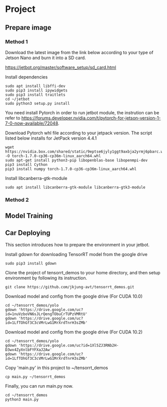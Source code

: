# Project

## Prepare image

### Method 1

Download the latest image from the link below according to your type of Jetson Nano and burn it into a SD card. 

https://jetbot.org/master/software_setup/sd_card.html

Install dependencies

```
sudo apt install libffi-dev
sudo pip3 install ipywidgets
sudo pip3 install traitlets
cd ~/jetbot
sudo python3 setup.py install
```

You need install Pytorch in order to run jetbot module, the instrution can be refer to https://forums.developer.nvidia.com/t/pytorch-for-jetson-version-1-7-0-now-available/72048.

Download Pytorch whl file according to your jetpack version. The script listed below installs for JetPack version 4.4.1

```
wget https://nvidia.box.com/shared/static/9eptse6jyly1ggt9axbja2yrmj6pbarc.whl -O torch-1.7.0-cp36-cp36m-linux_aarch64.whl
sudo apt-get install python3-pip libopenblas-base libopenmpi-dev 
pip3 install Cython
pip3 install numpy torch-1.7.0-cp36-cp36m-linux_aarch64.whl
```

Install libcanberra-gtk-module
```
sudo apt install libcanberra-gtk-module libcanberra-gtk3-module
```

### Method 2

## Model Training

## Car Deploying

This section introduces how to prepare the environment in your jetbot.


Install gdown for downloading TensorRT model from the google drive

```
sudo pip3 install gdown
```

Clone the project of tensorrt_demos to your home directory, and then setup environment by following its instruction.

```
git clone https://github.com/jkjung-avt/tensorrt_demos.git
```

Download model and config from the google drive (For CUDA 10.0)
```
cd ~/tensorrt_demos/yolo
gdown 'https://drive.google.com/uc?id=1nuVzboVN6sJLrQengTObuCrTUPzVMRtU'
gdown 'https://drive.google.com/uc?id=1LfTOhGf3C3cVMrLwG1MrXrdTnrH3sZMb'
```

Download model and config from the google drive (For CUDA 10.2)

```
cd ~/tensorrt_demos/yolo
gdown 'https://drive.google.com/uc?id=1Xl5ZJ3RNb2H-D3wx4ZyXnlbFYFXaJ2Aw'
gdown 'https://drive.google.com/uc?id=1LfTOhGf3C3cVMrLwG1MrXrdTnrH3sZMb'
```

Copy 'main.py' in this project to ~/tensorrt_demos

```
cp main.py ~/tensorrt_demos
```

Finally, you can run main.py now.

```
cd ~/tensorrt_demos
python3 main.py
```
